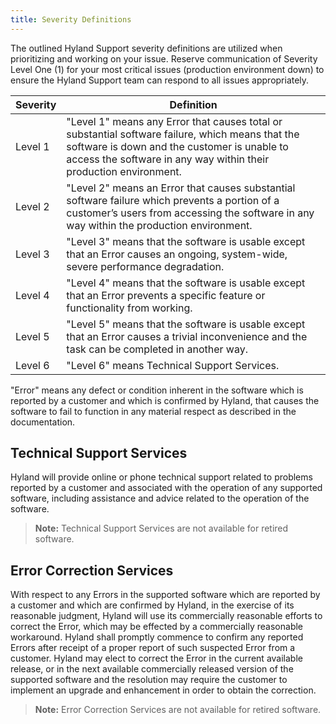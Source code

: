 ```yaml
---
title: Severity Definitions
---
```


The outlined Hyland Support severity definitions are utilized when prioritizing and working on your issue. Reserve communication of Severity Level One (1) for your most critical issues (production environment down) to ensure the Hyland Support team can respond to all issues appropriately.

| Severity | Definition |
| -------- | ---------- |
| Level 1 | "Level 1" means any Error that causes total or substantial software failure, which means that the software is down and the customer is unable to access the software in any way within their production environment. |
| Level 2 | "Level 2" means an Error that causes substantial software failure which prevents a portion of a customer’s users from accessing the software in any way within the production environment. |
| Level 3 | "Level 3" means that the software is usable except that an Error causes an ongoing, system-wide, severe performance degradation. |
| Level 4 | "Level 4" means that the software is usable except that an Error prevents a specific feature or functionality from working. |
| Level 5 | "Level 5" means that the software is usable except that an Error causes a trivial inconvenience and the task can be completed in another way. |
| Level 6 | "Level 6" means Technical Support Services. |

"Error" means any defect or condition inherent in the software which is reported by a customer and which is confirmed by Hyland, that causes the software to fail to function in any material respect as described in the documentation.

## Technical Support Services

Hyland will provide online or phone technical support related to problems reported by a customer and associated with the operation of any supported software, including assistance and advice related to the operation of the software.

> **Note:** Technical Support Services are not available for retired software.

## Error Correction Services

With respect to any Errors in the supported software which are reported by a customer and which are confirmed by Hyland, in the exercise of its reasonable judgment, Hyland will use its commercially reasonable efforts to correct the Error, which may be effected by a commercially reasonable workaround. Hyland shall promptly commence to confirm any reported Errors after receipt of a proper report of such suspected Error from a customer. Hyland may elect to correct the Error in the current available release, or in the next available commercially released version of the supported software and the resolution may require the customer to implement an upgrade and enhancement in order to obtain the correction.

> **Note:** Error Correction Services are not available for retired software.

